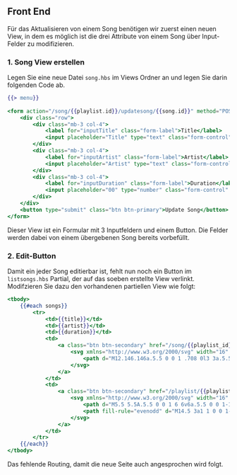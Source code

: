## Front End

Für das Aktualisieren von einem Song benötigen wir zuerst einen neuen View, in dem es möglich ist die drei Attribute von einem Song über Input-Felder zu modifizieren.

### 1. Song View erstellen
Legen Sie eine neue Datei `song.hbs` im Views Ordner an und legen Sie darin folgenden Code ab.
~~~handlebars
{{> menu}} 
 
<form action="/song/{{playlist.id}}/updatesong/{{song.id}}" method="POST"> 
    <div class="row"> 
        <div class="mb-3 col-4"> 
            <label for="inputTitle" class="form-label">Title</label> 
            <input placeholder="Title" type="text" class="form-control" id="inputTitle" name="title" value="{{song.title}}"> 
        </div> 
        <div class="mb-3 col-4"> 
            <label for="inputArtist" class="form-label">Artist</label> 
            <input placeholder="Artist" type="text" class="form-control" id="inputArtist" name="artist" value="{{song.artist}}"> 
        </div> 
        <div class="mb-3 col-4"> 
            <label for="inputDuration" class="form-label">Duration</label> 
            <input placeholder="00" type="number" class="form-control" id="inputDuration" name="duration" value="{{song.duration}}"> 
        </div> 
    </div> 
    <button type="submit" class="btn btn-primary">Update Song</button> 
</form> 
~~~

Dieser View ist ein Formular mit 3 Inputfeldern und einem Button. Die Felder werden dabei von einem übergebenen Song bereits vorbefüllt.


### 2. Edit-Button
Damit ein jeder Song editierbar ist, fehlt nun noch ein Button im `listsongs.hbs` Partial, der auf das soeben erstellte View verlinkt. 
Modifzieren Sie dazu den vorhandenen partiellen View wie folgt:
~~~handlebars
<tbody> 
    {{#each songs}} 
        <tr> 
            <td>{{title}}</td> 
            <td>{{artist}}</td> 
            <td>{{duration}}</td> 
            <td> 
                <a class="btn btn-secondary" href="/song/{{playlist_id}}/editsong/{{id}}" role="button"> 
                    <svg xmlns="http://www.w3.org/2000/svg" width="16" height="16" fill="currentColor" class="bi bi-pencil" viewBox="0 0 16 16"> 
                        <path d="M12.146.146a.5.5 0 0 1 .708 0l3 3a.5.5 0 0 1 0 .708l-10 10a.5.5 0 0 1-.168.11l-5 2a.5.5 0 0 1-.65-.65l2-5a.5.5 0 0 1 .11-.168l10-10zM11.207 2.5 13.5 4.793 14.793 3.5 12.5 1.207 11.207 2.5zm1.586 3L10.5 3.207 4 9.707V10h.5a.5.5 0 0 1 .5.5v.5h.5a.5.5 0 0 1 .5.5v.5h.293l6.5-6.5zm-9.761 5.175-.106.106-1.528 3.821 3.821-1.528.106-.106A.5.5 0 0 1 5 12.5V12h-.5a.5.5 0 0 1-.5-.5V11h-.5a.5.5 0 0 1-.468-.325z"/> 
                    </svg> 
                </a> 
            </td> 
            <td> 
                <a class="btn btn-secondary" href="/playlist/{{playlist_id}}/deletesong/{{id}}" role="button"> 
                    <svg xmlns="http://www.w3.org/2000/svg" width="16" height="16" fill="currentColor" class="bi bi-trash" viewBox="0 0 16 16"> 
                        <path d="M5.5 5.5A.5.5 0 0 1 6 6v6a.5.5 0 0 1-1 0V6a.5.5 0 0 1 .5-.5zm2.5 0a.5.5 0 0 1 .5.5v6a.5.5 0 0 1-1 0V6a.5.5 0 0 1 .5-.5zm3 .5a.5.5 0 0 0-1 0v6a.5.5 0 0 0 1 0V6z"/> 
                        <path fill-rule="evenodd" d="M14.5 3a1 1 0 0 1-1 1H13v9a2 2 0 0 1-2 2H5a2 2 0 0 1-2-2V4h-.5a1 1 0 0 1-1-1V2a1 1 0 0 1 1-1H6a1 1 0 0 1 1-1h2a1 1 0 0 1 1 1h3.5a1 1 0 0 1 1 1v1zM4.118 4 4 4.059V13a1 1 0 0 0 1 1h6a1 1 0 0 0 1-1V4.059L11.882 4H4.118zM2.5 3V2h11v1h-11z"/> 
                    </svg> 
                </a> 
            </td> 
        </tr> 
    {{/each}} 
</tbody> 
~~~

Das fehlende Routing, damit die neue Seite auch angesprochen wird folgt.

